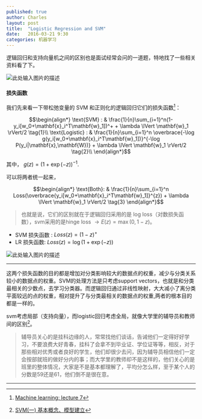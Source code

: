 ```yaml
---
published: true
author: Charles
layout: post
title:  "Logistic Regression and SVM"
date:   2016-03-21 9:30
categories: 机器学习
---
```


逻辑回归和支持向量机之间的区别也是面试经常会问的一道题，特地找了一些相关资料看了下。

![此处输入图片的描述][2]

#### 损失函数
我们先来看一下带松弛变量的 SVM 和正则化的逻辑回归它们的损失函数[^1]：

$$\begin{align*}
\text{SVM} : & \frac{1}{n}\sum_{i=1}^n(1-y_i[w_0+\mathbf{x}_i^T\mathbf{w}_1])^+ + \lambda \lVert \mathbf{w}_1 \rVert/2 \tag{1}\\
\text{Logistic} : & \frac{1}{n}\sum_{i=1}^n \overbrace{-\log g(y_i[w_0+\mathbf{x}_i^T\mathbf{w}_1])}^{-\log P(y_i|\mathbf{x},\mathbf{W})} + \lambda \lVert \mathbf{w}_1 \rVert/2 \tag{2}\\
\end{align*}$$

其中， $g(z)=(1+\exp(-z))^{-1}$.

可以将两者统一起来，

$$\begin{align*}
\text{Both}: & \frac{1}{n}\sum_{i=1}^n Loss(\overbrace{y_i[w_0+\mathbf{x}_i^T\mathbf{w}_1]}^{z}) + \lambda \lVert \mathbf{w}_1 \rVert/2 \tag{3}
\end{align*}$$


> 也就是说，它们的区别就在于逻辑回归采用的是 log loss（对数损失函数），svm采用的是hinge loss $\rightarrow E(z) = \max(0,1-z)$。

 - SVM 损失函数 :  $Loss(z) = (1-z)^+$
 - LR 损失函数:  $Loss(z) = \log(1+\exp(-z))$

![此处输入图片的描述][1]

----------

这两个损失函数的目的都是增加对分类影响较大的数据点的权重，减少与分类关系较小的数据点的权重。SVM的处理方法是只考虑support vectors，也就是和分类最相关的少数点，去学习分类器。而逻辑回归通过非线性映射，大大减小了离分类平面较远的点的权重，相对提升了与分类最相关的数据点的权重,两者的根本目的都是一样的。

svm考虑局部（支持向量），而logistic回归考虑全局，就像大学里的辅导员和教师间的区别[^2]。
 

> 辅导员关心的是挂科边缘的人，常常找他们谈话，告诫他们一定得好好学习，不要浪费大好青春，挂科了会拿不到毕业证、学位证等等，相反，对于那些相对优秀或者良好的学生，他们却很少去问，因为辅导员相信他们一定会按部就班的做好分内的事；而大学里的教师却不是这样的，他们关心的是班里的整体情况，大家是不是基本都理解了，平均分怎么样，至于某个人的分数是59还是61，他们倒不是很在意。


----------


  [1]: http://7xjbdi.com1.z0.glb.clouddn.com/2016-03-22_195233.png?imageView2/2/w/400
  [2]: http://7xjbdi.com1.z0.glb.clouddn.com/2016-03-25_092026.png?imageView2/2/w/400
  
  [^1]: [Machine learning: lecture 7](http://www.ai.mit.edu/courses/6.867-f04/lectures/lecture-7-ho.pdf)
  [^2]: [SVM(一) 基本概念、模型建立](http://zhihaozhang.github.io/2014/05/08/svm1/)